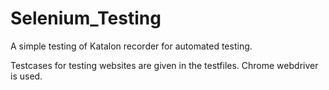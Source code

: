 # Selenium_Testing
  A simple testing of Katalon recorder for automated testing.
  
  Testcases for testing websites  are given in the testfiles.
  Chrome webdriver is used.
